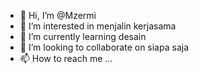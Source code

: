 - 👋 Hi, I’m @Mzermi
- 👀 I’m interested in menjalin kerjasama 
- 🌱 I’m currently learning desain
- 💞️ I’m looking to collaborate on siapa saja
- 📫 How to reach me ...

<!---
Mzermi/Mzermi is a ✨ special ✨ repository because its `README.md` (this file) appears on your GitHub profile.
You can click the Preview link to take a look at your changes.
--->
